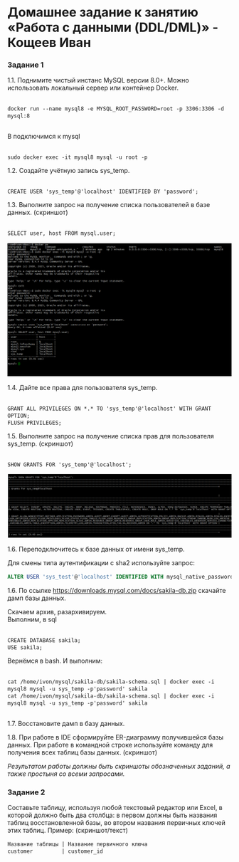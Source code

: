 # Домашнее задание к занятию «Работа с данными (DDL/DML)» - Кощеев Иван

### Задание 1
1.1. Поднимите чистый инстанс MySQL версии 8.0+. Можно использовать локальный сервер или контейнер Docker.

```

docker run --name mysql8 -e MYSQL_ROOT_PASSWORD=root -p 3306:3306 -d mysql:8


```
B подключимся к mysql


```

sudo docker exec -it mysql8 mysql -u root -p

```



1.2. Создайте учётную запись sys_temp. 

```

CREATE USER 'sys_temp'@'localhost' IDENTIFIED BY 'password';

```

1.3. Выполните запрос на получение списка пользователей в базе данных. (скриншот)

```

SELECT user, host FROM mysql.user;

```

![image1](https://github.com/SirSeoPro/11-02/blob/main/1.png)

1.4. Дайте все права для пользователя sys_temp. 

```

GRANT ALL PRIVILEGES ON *.* TO 'sys_temp'@'localhost' WITH GRANT OPTION;
FLUSH PRIVILEGES;

```

1.5. Выполните запрос на получение списка прав для пользователя sys_temp. (скриншот)

```

SHOW GRANTS FOR 'sys_temp'@'localhost';

```

![image2](https://github.com/SirSeoPro/11-02/blob/main/2.png)

1.6. Переподключитесь к базе данных от имени sys_temp.

Для смены типа аутентификации с sha2 используйте запрос: 
```sql
ALTER USER 'sys_test'@'localhost' IDENTIFIED WITH mysql_native_password BY 'password';
```
1.6. По ссылке https://downloads.mysql.com/docs/sakila-db.zip скачайте дамп базы данных.

Скачаем архив, разархивируем. </br>
Выполним, в sql

```

CREATE DATABASE sakila;
USE sakila;

```

Вернёмся в bash. И выполним: 

```

cat /home/ivon/mysql/sakila-db/sakila-schema.sql | docker exec -i mysql8 mysql -u sys_temp -p'password' sakila
cat /home/ivon/mysql/sakila-db/sakila-schema.sql | docker exec -i mysql8 mysql -u sys_temp -p'password' sakila


```
1.7. Восстановите дамп в базу данных.

1.8. При работе в IDE сформируйте ER-диаграмму получившейся базы данных. При работе в командной строке используйте команду для получения всех таблиц базы данных. (скриншот)

*Результатом работы должны быть скриншоты обозначенных заданий, а также простыня со всеми запросами.*


### Задание 2
Составьте таблицу, используя любой текстовый редактор или Excel, в которой должно быть два столбца: в первом должны быть названия таблиц восстановленной базы, во втором названия первичных ключей этих таблиц. Пример: (скриншот/текст)
```
Название таблицы | Название первичного ключа
customer         | customer_id
```

